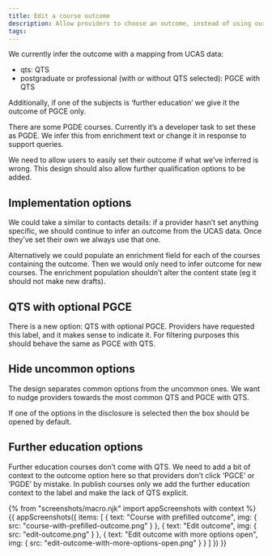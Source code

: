 ```yaml
---
title: Edit a course outcome
description: Allow providers to choose an outcome, instead of using our inferred one.
tags:
---
```


We currently infer the outcome with a mapping from UCAS data:

*   qts: QTS
*   postgraduate or professional (with or without QTS selected): PGCE with QTS

Additionally, if one of the subjects is ‘further education’ we give it the outcome of PGCE only.

There are some PGDE courses. Currently it’s a developer task to set these as PGDE. We infer this from enrichment text or change it in response to support queries.

We need to allow users to easily set their outcome if what we’ve inferred is wrong. This design should also allow further qualification options to be added.

## Implementation options

We could take a similar to contacts details: if a provider hasn’t set anything specific, we should continue to infer an outcome from the UCAS data. Once they’ve set their own we always use that one.

Alternatively we could populate an enrichment field for each of the courses containing the outcome. Then we would only need to infer outcome for new courses. The enrichment population shouldn’t alter the content state (eg it should not make new drafts).

## QTS with optional PGCE

There is a new option: QTS with optional PGCE. Providers have requested this label, and it makes sense to indicate it. For filtering purposes this should behave the same as PGCE with QTS.

## Hide uncommon options

The design separates common options from the uncommon ones. We want to nudge providers towards the most common QTS and PGCE with QTS.

If one of the options in the disclosure is selected then the box should be opened by default.

## Further education options

Further education courses don’t come with QTS. We need to add a bit of context to the outcome option here so that providers don’t click ‘PGCE’ or ‘PGDE’ by mistake. In publish courses only we add the further education context to the label and make the lack of QTS explicit.

{% from "screenshots/macro.njk" import appScreenshots with context %}
{{ appScreenshots({
  items: [
    {
      text: "Course with prefilled outcome",
      img: { src: "course-with-prefilled-outcome.png" }
    },
    {
      text: "Edit outcome",
      img: { src: "edit-outcome.png" }
    },
    {
      text: "Edit outcome with more options open",
      img: { src: "edit-outcome-with-more-options-open.png" }
    }
  ]
}) }}

